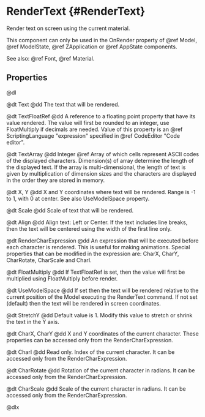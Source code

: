# RenderText {#RenderText}

Render text on screen using the current material.

This component can only be used in the OnRender property of @ref Model, @ref ModelState, @ref ZApplication or @ref AppState components.

See also: @ref Font, @ref Material.

## Properties

@dl

@dt Text
@dd The text that will be rendered.

@dt TextFloatRef
@dd A reference to a floating point property that have its value rendered. The value will first be rounded to an integer, use FloatMultiply if decimals are needed. Value of this property is an @ref ScriptingLanguage "expression" specified in @ref CodeEditor "Code editor".

@dt TextArray
@dd Integer @ref Array of which cells represent ASCII codes of the displayed characters. Dimension(s) of array determine the length of the displayed text. If the array is multi-dimensional, the length of text is given by multiplication of dimension sizes and the characters are displayed in the order they are stored in memory.

@dt X, Y
@dd X and Y coordinates where text will be rendered. Range is -1 to 1, with 0 at center. See also UseModelSpace property.

@dt Scale
@dd Scale of text that will be rendered.

@dt Align
@dd Align text: Left or Center. If the text includes line breaks, then the text will be centered using the width of the first line only.

@dt RenderCharExpression
@dd An expression that will be executed before each character is rendered. This is useful for making animations. Special properties that can be modified in the expression are: CharX, CharY, CharRotate, CharScale and CharI.

@dt FloatMultiply
@dd If TextFloatRef is set, then the value will first be multiplied using FloatMultiply before render.

@dt UseModelSpace
@dd If set then the text will be rendered relative to the current position of the Model executing the RenderText command. If not set (default) then the text will be rendered in screen coordinates.

@dt StretchY
@dd Default value is 1. Modify this value to stretch or shrink the text in the Y axis.

@dt CharX, CharY
@dd X and Y coordinates of the current character. These properties can be accessed only from the RenderCharExpression.

@dt CharI
@dd Read only. Index of the current character. It can be accessed only from the RenderCharExpression.

@dt CharRotate
@dd Rotation of the current character in radians. It can be accessed only from the RenderCharExpression.

@dt CharScale
@dd Scale of the current character in radians. It can be accessed only from the RenderCharExpression.

@dlx
